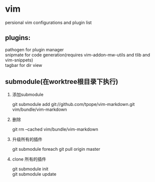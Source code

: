 vim  
===  

persional vim configurations and plugin list  

## plugins:  
pathogen for plugin manager    
snipmate for code generation(requires vim-addon-mw-utils and tlib and vim-snippets)  
tagbar for dir view  

## submodule(在worktree根目录下执行)  
1. 添加submodule  

     git submodule add git://github.com/tpope/vim-markdown.git vim/bundle/vim-markdown  

2. 删除   

    git rm –cached vim/bundle/vim-markdown

3. 升级所有的插件   

    git submodule foreach git pull origin master

4. clone 所有的插件  

    git submodule init  
    git submodule update

